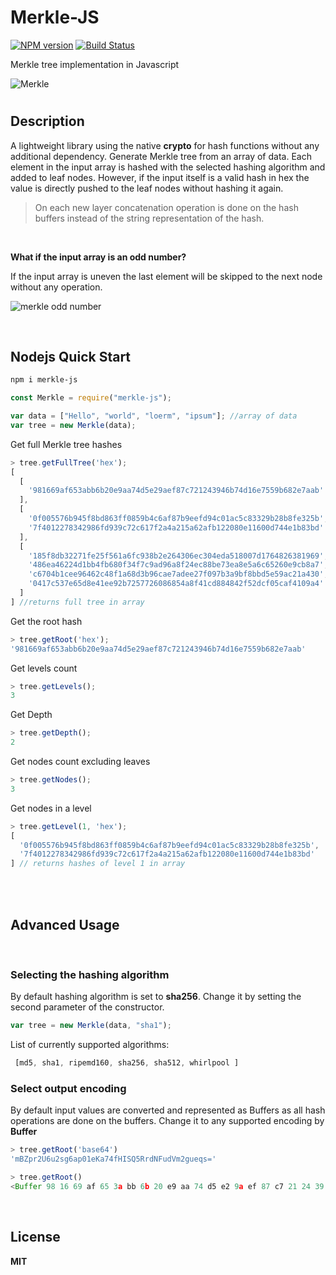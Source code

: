 # Merkle-JS
[![NPM version](https://badge.fury.io/js/merkle-js.svg)](http://badge.fury.io/js/merkle-js)
[![Build Status](https://travis-ci.org/SusmithKrishnan/merkle-js.svg?branch=main)](https://travis-ci.org/SusmithKrishnan/merkle-js)

Merkle tree implementation in Javascript

![Merkle](https://i.ibb.co/VtjmGf4/1.png)

#

## Description

A lightweight library using the native **crypto** for hash functions without any additional dependency.
Generate Merkle tree from an array of data. Each element in the input array is hashed with the selected hashing algorithm and added to leaf nodes. However, if the input itself is a valid hash in hex the value is directly pushed to the leaf nodes without hashing it again.

> On each new layer concatenation operation is done on the hash buffers instead of the string representation of the hash.

<br />

**What if the input array is an odd number?**

If the input array is uneven the last element will be skipped to the next node without any operation.

![merkle odd number](https://i.ibb.co/0fMSDfM/2.png)

<br />

## Nodejs Quick Start

```bash
npm i merkle-js
```

```js
const Merkle = require("merkle-js");

var data = ["Hello", "world", "loerm", "ipsum"]; //array of data
var tree = new Merkle(data);
```

Get full Merkle tree hashes

```js
> tree.getFullTree('hex');
[
  [
    '981669af653abb6b20e9aa74d5e29aef87c721243946b74d16e7559b682e7aab'
  ],
  [
    '0f005576b945f8bd863ff0859b4c6af87b9eefd94c01ac5c83329b28b8fe325b',
    '7f4012278342986fd939c72c617f2a4a215a62afb122080e11600d744e1b83bd'
  ],
  [
    '185f8db32271fe25f561a6fc938b2e264306ec304eda518007d1764826381969',
    '486ea46224d1bb4fb680f34f7c9ad96a8f24ec88be73ea8e5a6c65260e9cb8a7',
    'c6704b1cee96462c48f1a68d3b96cae7adee27f097b3a9bf8bbd5e59ac21a430',
    '0417c537e65d8e41ee92b7257726086854a8f41cd884842f52dcf05caf4109a4'
  ]
] //returns full tree in array
```

Get the root hash

```js
> tree.getRoot('hex');
'981669af653abb6b20e9aa74d5e29aef87c721243946b74d16e7559b682e7aab'
```

Get levels count

```js
> tree.getLevels();
3
```

Get Depth

```js
> tree.getDepth();
2
```

Get nodes count excluding leaves

```js
> tree.getNodes();
3
```

Get nodes in a level

```js
> tree.getLevel(1, 'hex');
[
  '0f005576b945f8bd863ff0859b4c6af87b9eefd94c01ac5c83329b28b8fe325b',
  '7f4012278342986fd939c72c617f2a4a215a62afb122080e11600d744e1b83bd'
] // returns hashes of level 1 in array
```

<br /><br />

## Advanced Usage

<br />

### **Selecting the hashing algorithm**

By default hashing algorithm is set to **sha256**. Change it by setting the second parameter of the constructor.

```js
var tree = new Merkle(data, "sha1");
```

List of currently supported algorithms:
```js
 [md5, sha1, ripemd160, sha256, sha512, whirlpool ]
```

### **Select output encoding**
By default input values are converted and represented as Buffers as all hash operations are done on the buffers. Change it to any supported encoding by **Buffer** 

```js
> tree.getRoot('base64')
'mBZpr2U6u2sg6ap01eKa74fHISQ5RrdNFudVm2gueqs='
```
```js
> tree.getRoot()
<Buffer 98 16 69 af 65 3a bb 6b 20 e9 aa 74 d5 e2 9a ef 87 c7 21 24 39 46 b7 4d 16 e7 55 9b 68 2e 7a ab> 
```

<br />

## License
**MIT**
